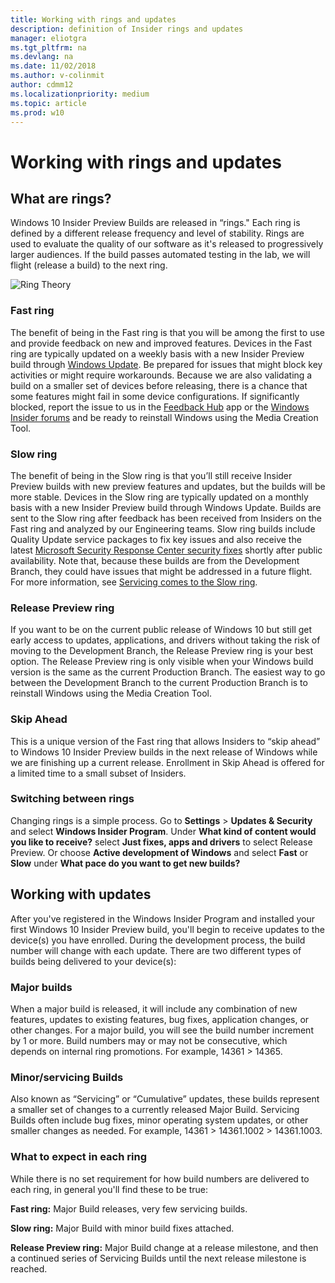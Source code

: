 ```yaml
---
title: Working with rings and updates
description: definition of Insider rings and updates
manager: eliotgra
ms.tgt_pltfrm: na
ms.devlang: na
ms.date: 11/02/2018
ms.author: v-colinmit
author: cdmm12
ms.localizationpriority: medium
ms.topic: article
ms.prod: w10
---
```


# Working with rings and updates

## What are rings?
Windows 10 Insider Preview Builds are released in “rings." Each ring is defined by a different release frequency and level of stability. Rings are used to evaluate the quality of our software as it's released to progressively larger audiences. If the build passes automated testing in the lab, we will flight (release a build) to the next ring. 

![Ring Theory](images/Rings4.png "Windows Insider Preview Rings")

### Fast ring
The benefit of being in the Fast ring is that you will be among the first to use and provide feedback on new and improved features. Devices in the Fast ring are typically updated on a weekly basis with a new Insider Preview build through [Windows Update](https://docs.microsoft.com/windows/deployment/update/windows-update-overview). Be prepared for issues that might block key activities or might require workarounds. Because we are also validating a build on a smaller set of devices before releasing, there is a chance that some features might fail in some device configurations. If significantly blocked, report the issue to us in the [Feedback Hub](feedback-hub:///) app or the [Windows Insider forums](https://social.technet.microsoft.com/Forums/en-US/home?forum=WindowsInsiderPreview) and be ready to reinstall Windows using the Media Creation Tool. 

### Slow ring
The benefit of being in the Slow ring is that you’ll still receive Insider Preview builds with new preview features and updates, but the builds will be more stable. Devices in the Slow ring are typically updated on a monthly basis with a new Insider Preview build through Windows Update. Builds are sent to the Slow ring after feedback has been received from Insiders on the Fast ring and analyzed by our Engineering teams. Slow ring builds include Quality Update service packages to fix key issues and also receive the latest [Microsoft Security Response Center security fixes](https://blogs.technet.microsoft.com/msrc/) shortly after public availability. Note that, because these builds are from the Development Branch, they could have issues that might be addressed in a future flight. For more information, see [Servicing comes to the Slow ring](https://insider.windows.com/en-us/articles/servicing-comes-to-the-slow-ring/).

### Release Preview ring
If you want to be on the current public release of Windows 10 but still get early access to updates, applications, and drivers without taking the risk of moving to the Development Branch, the Release Preview ring is your best option. The Release Preview ring is only visible when your Windows build version is the same as the current Production Branch. The easiest way to go between the Development Branch to the current Production Branch is to reinstall Windows using the Media Creation Tool. 

### Skip Ahead
This is a unique version of the Fast ring that allows Insiders to “skip ahead” to Windows 10 Insider Preview builds in the next release of Windows while we are finishing up a current release. Enrollment in Skip Ahead is offered for a limited time to a small subset of Insiders.

### Switching between rings
Changing rings is a simple process. Go to **Settings** > **Updates & Security** and select __Windows Insider Program__. Under __What kind of content would you like to receive?__ select **Just fixes, apps and drivers** to select Release Preview. Or choose **Active development of Windows** and select **Fast** or **Slow** under **What pace do you want to get new builds?**

## Working with updates

After you've registered in the Windows Insider Program and installed your first Windows 10 Insider Preview build, you'll begin to receive updates to the device(s) you have enrolled. During the development process, the build number will change with each update. There are two different types of builds being delivered to your device(s):

### Major builds

When a major build is released, it will include any combination of new features, updates to existing features, bug fixes, application changes, or other changes. For a major build, you will see the build number increment by 1 or more. Build numbers may or may not be consecutive, which depends on internal ring promotions. For example, 14361 > 14365.

### Minor/servicing Builds

Also known as “Servicing” or “Cumulative” updates, these builds represent a smaller set of changes to a currently released Major Build. Servicing Builds often include bug fixes, minor operating system updates, or other smaller changes as needed. For example, 14361 > 14361.1002 > 14361.1003.

### What to expect in each ring

While there is no set requirement for how build numbers are delivered to each ring, in general you'll find these to be true:

**Fast ring:** Major Build releases, very few servicing builds.

**Slow ring:** Major Build with minor build fixes attached.

**Release Preview ring:** Major Build change at a release milestone, and then a continued series of Servicing Builds until the next release milestone is reached.
